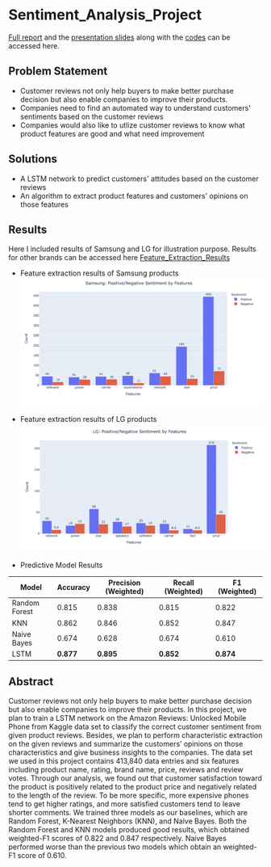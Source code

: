 # Sentiment_Analysis_Project

[Full report](https://github.com/Derolik666/Sentiment_Analysis_Project/blob/master/Final_Report.pdf) and the [presentation slides](https://github.com/Derolik666/Sentiment_Analysis_Project/blob/master/Presentation.pdf) along with the [codes](https://github.com/Derolik666/Sentiment_Analysis_Project/tree/master/Codes) can be accessed here.

## Problem Statement

* Customer reviews not only help buyers to make better purchase decision but also enable companies to improve their products. 
* Companies need to find an automated way to understand customers' sentiments based on the customer reviews
* Companies would also like to utlize customer reviews to know what product features are good and what need improvement 

## Solutions

* A LSTM network to predict customers' attitudes based on the customer reviews
* An algorithm to extract product features and customers' opinions on those features

## Results
Here I included results of Samsung and LG for illustration purpose. Results for other brands can be accessed here 
[Feature_Extraction_Results](https://github.com/Derolik666/Sentiment_Analysis_Project/tree/master/Feature_Extraction_Results)
* Feature extraction results of Samsung products
![Screenshot](Feature_Extraction_Results/Samsung.png)

* Feature extraction results of LG products
![Screenshot](Feature_Extraction_Results/LG.png)

* Predictive Model Results

| Model        | Accuracy | Precision (Weighted) | Recall (Weighted) | F1 (Weighted) |
| -------------|----------| ---------------------|-------------------|---------------|
| Random Forest|  0.815   | 0.838                | 0.815             | 0.822         | 
| KNN          |  0.862   | 0.846                | 0.852             | 0.847         |
| Naive Bayes  |  0.674   | 0.628                | 0.674             | 0.610         |
| LSTM         | **0.877**|**0.895**             |**0.852**          |**0.874**      |
## Abstract
Customer reviews not only help buyers to make better purchase
decision but also enable companies to improve their products. In
this project, we plan to train a LSTM network on the Amazon
Reviews: Unlocked Mobile Phone from Kaggle data set to classify the
correct customer sentiment from given product reviews. Besides,
we plan to perform characteristic extraction on the given reviews
and summarize the customers’ opinions on those characteristics
and give business insights to the companies. The data set we used in
this project contains 413,840 data entries and six features including
product name, rating, brand name, price, reviews and review votes.
Through our analysis, we found out that customer satisfaction
toward the product is positively related to the product price and
negatively related to the length of the review. To be more specific,
more expensive phones tend to get higher ratings, and more
satisfied customers tend to leave shorter comments.
We trained three models as our baselines, which are Random
Forest, K-Nearest Neighbors (KNN), and Naive Bayes. Both
the Random Forest and KNN models produced good results, which
obtained weighted-F1 scores of 0.822 and 0.847 respectively. Naive
Bayes performed worse than the previous two models which obtain
an weighted-F1 score of 0.610.

